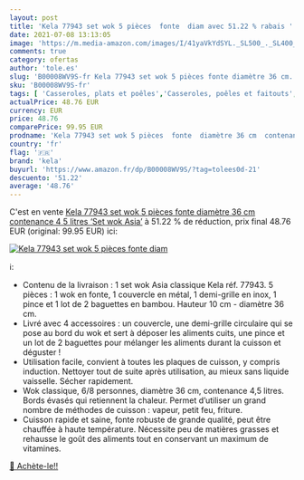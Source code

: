 ```yaml
---
layout: post
title: 'Kela 77943 set wok 5 pièces  fonte  diam avec 51.22 % rabais '
date: 2021-07-08 13:13:05
image: 'https://m.media-amazon.com/images/I/41yaVkYdSYL._SL500_._SL400_.jpg'
comments: true
category: ofertas
author: 'tole.es'
slug: 'B00008WV9S-fr Kela 77943 set wok 5 pièces fonte diamètre 36 cm...'
sku: 'B00008WV9S-fr'
tags: [ 'Casseroles, plats et poêles','Casseroles, poêles et faitouts','Cuisine et Maison','Woks','kela', ]
actualPrice: 48.76 EUR
currency: EUR
price: 48.76
comparePrice: 99.95 EUR
prodname: 'Kela 77943 set wok 5 pièces  fonte  diamètre 36 cm  contenance 4 5 litres  ‘Set wok Asia’'
country: 'fr'
flag: '🇫🇷'
brand: 'kela'
buyurl: 'https://www.amazon.fr/dp/B00008WV9S/?tag=tolees0d-21'
descuento: '51.22'
average: '48.76'
---
```


C'est en vente [Kela 77943 set wok 5 pièces  fonte  diamètre 36 cm  contenance 4 5 litres  ‘Set wok Asia’](https://www.amazon.fr/dp/B00008WV9S/?tag=tolees0d-21)  à  51.22 % de réduction, prix final  48.76 EUR (original: 99.95 EUR) ici:

[![Kela 77943 set wok 5 pièces  fonte  diam](https://m.media-amazon.com/images/I/41yaVkYdSYL._SL500_._SL400_.jpg)](https://www.amazon.fr/dp/B00008WV9S/?tag=tolees0d-21)

ℹ️:

- Contenu de la livraison : 1 set wok Asia classique Kela réf. 77943. 5 pièces : 1 wok en fonte, 1 couvercle en métal, 1 demi-grille en inox, 1 pince et 1 lot de 2 baguettes en bambou. Hauteur 10 cm - diamètre 36 cm.
- Livré avec 4 accessoires : un couvercle, une demi-grille circulaire qui se pose au bord du wok et sert à déposer les aliments cuits, une pince et un lot de 2 baguettes pour mélanger les aliments durant la cuisson et déguster !
- Utilisation facile, convient à toutes les plaques de cuisson, y compris induction. Nettoyer tout de suite après utilisation, au mieux sans liquide vaisselle. Sécher rapidement.
- Wok classique, 6/8 personnes, diamètre 36 cm, contenance 4,5 litres. Bords évasés qui retiennent la chaleur. Permet d’utiliser un grand nombre de méthodes de cuisson : vapeur, petit feu, friture.
- Cuisson rapide et saine, fonte robuste de grande qualité, peut être chauffée à haute température. Nécessite peu de matières grasses et rehausse le goût des aliments tout en conservant un maximum de vitamines.

[🛒 Achète-le!!](https://www.amazon.fr/dp/B00008WV9S/?tag=tolees0d-21)
